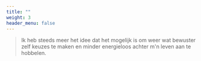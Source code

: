 ```yaml
---
title: ""
weight: 3
header_menu: false
---
```


> Ik heb steeds meer het idee dat het mogelijk is om weer wat bewuster zelf
> keuzes te maken en minder energieloos achter m'n leven aan te hobbelen.
